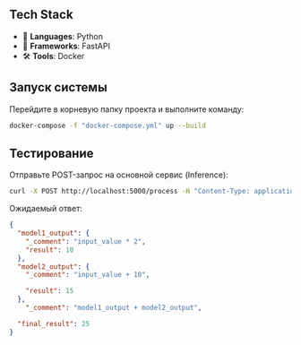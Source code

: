 ## Tech Stack

- 🐍 **Languages**: Python
- 🚀 **Frameworks**: FastAPI
- 🛠 **Tools**: Docker

## Запуск системы

Перейдите в корневую папку проекта и выполните команду:
```sh
docker-compose -f "docker-compose.yml" up --build
```

## Тестирование

Отправьте POST-запрос на основной сервис (Inference):
```sh
curl -X POST http://localhost:5000/process -H "Content-Type: application/json" -d '{"value": 5}'
```

Ожидаемый ответ:
```json
{
  "model1_output": {
    "_comment": "input_value * 2",
    "result": 10
  },
  "model2_output": {
    "_comment": "input_value + 10",

    "result": 15
  },
    "_comment": "model1_output + model2_output",

  "final_result": 25
}
```

